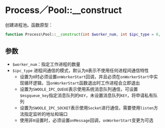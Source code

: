 # Process／Pool::__construct

创建进程池。函数原型：
```php
function Process\Pool::__construct(int $worker_num, int $ipc_type = 0, int $msgqueue_key = 0);
```

参数
----
* `$worker_num`：指定工作进程的数量
* `$ipc_type` 进程间通信的模式，默认为`0`表示不使用任何进程间通信特性
	* 设置为`0`时必须设置`onWorkerStart`回调，并且必须在`onWorkerStart`中实现循环逻辑，当`onWorkerStart`函数退出时工作进程会立即退出
	* 设置为`SWOOLE_IPC_QUEUE`表示使用系统消息队列通信，可设置`$msgqueue_key`指定消息队列的`KEY`，未设置消息队列`KEY`，将申请私有队列
	* 设置为`SWOOLE_IPC_SOCKET`表示使用`Socket`进行通信，需要使用`listen`方法指定监听的地址和端口
	* 使用非`0`设置时，必须设置`onMessage`回调，`onWorkerStart`变更为可选

